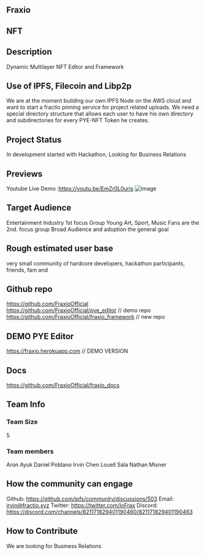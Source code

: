 ## Fraxio 

## NFT

## Description 
Dynamic Multilayer NFT Editor and Framework

## Use of IPFS, Filecoin and Libp2p
We are at the moment building our own IPFS Node on the AWS cloud and want to start
a fractio pinning service for project related uploads. We need a special directory structure that 
allows each user to have his own directory and subdirectories for every PYE-NFT Token he creates.

## Project Status
In development started with Hackathon, Looking for Business Relations

## Previews
Youtube Live Demo :https://youtu.be/EmZr0L0uris
![image](https://user-images.githubusercontent.com/34139485/115134813-c3849180-a013-11eb-8a08-fded456576ad.png)


## Target Audience
Entertainment Industry 1st focus Group
Young Art, Sport, Music Fans are the 2nd. focus group
Broad Audience and adoption the general goal

## Rough estimated user base 
very small community of hardcore developers,
hackathon participants, friends, fam and 

## Github repo

https://github.com/FraxioOfficial
https://github.com/FraxioOfficial/pye_editor // demo repo
https://github.com/FraxioOfficial/fraxio_framework // new repo


## DEMO PYE Editor
https://fraxio.herokuapp.com // DEMO VERSION

## Docs
https://github.com/FraxioOfficial/fraxio_docs

## Team Info

### Team Size 
5
### Team members 
Aron Ayuk 
Daniel Poblano 
Irvin Chen 
Louell Sala
Nathan Misner 


## How the community can engage 
Github: https://github.com/ipfs/community/discussions/503
Email: irvin@fractio.xyz 
Twitter: https://twitter.com/IoFrax 
Discord: https://discord.com/channels/821171829401190460/821171829401190463

## How to Contribute
We are looking for Business Relations 
